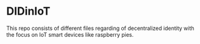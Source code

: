# DIDinIoT
This repo consists of different files regarding of decentralized identity with the focus on IoT smart devices like raspberry pies.
